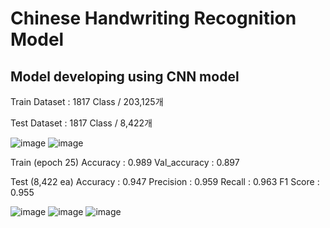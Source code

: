 # Chinese Handwriting Recognition Model 

## Model developing using CNN model

Train Dataset : 1817 Class / 203,125개 

Test Dataset : 1817 Class / 8,422개 

![image](https://github.com/yuusakuu/CNN_Chinese-classification/assets/126541520/f6bb5fb0-9b24-4d03-af54-10f5a3428ac6)
![image](https://github.com/yuusakuu/CNN_Chinese-classification/assets/126541520/327d94b6-3f78-4d20-8877-323409cd5b11)

Train (epoch 25)
Accuracy : 0.989
Val_accuracy : 0.897

Test (8,422 ea)
Accuracy : 0.947
Precision : 0.959
Recall : 0.963
F1 Score : 0.955

![image](https://github.com/yuusakuu/CNN_Chinese-classification/assets/126541520/c83675e6-1ef1-476e-9e1d-37bfec7c8e6e)
![image](https://github.com/yuusakuu/CNN_Chinese-classification/assets/126541520/73057173-0b52-40e8-b51f-bbc95c07686a)
![image](https://github.com/yuusakuu/CNN_Chinese-classification/assets/126541520/262eb47b-7ef7-420b-811b-6e4d2d490e0f)
